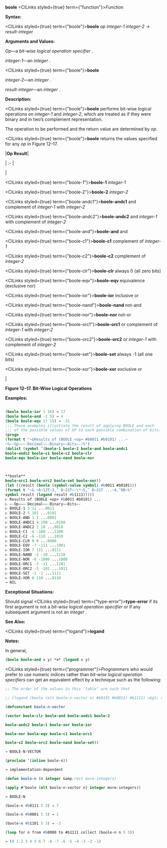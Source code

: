 **boole** <ClLinks styled={true} term={"function"}><i>Function</i></ClLinks>

**Syntax:**

<ClLinks styled={true} term={"boole"}><b>boole</b></ClLinks> *op integer-1 integer-2 → result-integer*

**Arguments and Values:**

*Op*—a *bit-wise logical operation specifier* .

*integer-1*—an *integer* .

<ClLinks styled={true} term={"boole"}><b>boole</b></ClLinks>

*integer-2*—an *integer* .

*result-integer*—an *integer* .

**Description:**

<ClLinks styled={true} term={"boole"}><b>boole</b></ClLinks> performs bit-wise logical operations on *integer-1* and *integer-2*, which are treated as if they were binary and in two’s complement representation.

The operation to be performed and the return value are determined by *op*.

<ClLinks styled={true} term={"boole"}><b>boole</b></ClLinks> returns the values specified for any *op* in Figure 12–17.

|**Op Result**|

| :- |

|<p><ClLinks styled={true} term={"boole-1"}><b>boole-1</b></ClLinks> *integer-1* </p><p><ClLinks styled={true} term={"boole-2"}><b>boole-2</b></ClLinks> *integer-2* </p><p><ClLinks styled={true} term={"boole-andc1"}><b>boole-andc1</b></ClLinks> and complement of *integer-1* with *integer-2* </p><p><ClLinks styled={true} term={"boole-andc2"}><b>boole-andc2</b></ClLinks> and *integer-1* with complement of *integer-2* </p><p><ClLinks styled={true} term={"boole-and"}><b>boole-and</b></ClLinks> and </p><p><ClLinks styled={true} term={"boole-c1"}><b>boole-c1</b></ClLinks> complement of *integer-1* </p><p><ClLinks styled={true} term={"boole-c2"}><b>boole-c2</b></ClLinks> complement of *integer-2* </p><p><ClLinks styled={true} term={"boole-clr"}><b>boole-clr</b></ClLinks> always 0 (all zero bits) </p><p><ClLinks styled={true} term={"boole-eqv"}><b>boole-eqv</b></ClLinks> equivalence (exclusive nor) </p><p><ClLinks styled={true} term={"boole-ior"}><b>boole-ior</b></ClLinks> inclusive or </p><p><ClLinks styled={true} term={"boole-nand"}><b>boole-nand</b></ClLinks> not-and </p><p><ClLinks styled={true} term={"boole-nor"}><b>boole-nor</b></ClLinks> not-or </p><p><ClLinks styled={true} term={"boole-orc1"}><b>boole-orc1</b></ClLinks> or complement of *integer-1* with *integer-2* </p><p><ClLinks styled={true} term={"boole-orc2"}><b>boole-orc2</b></ClLinks> or *integer-1* with complement of *integer-2* </p><p><ClLinks styled={true} term={"boole-set"}><b>boole-set</b></ClLinks> always -1 (all one bits) </p><p><ClLinks styled={true} term={"boole-xor"}><b>boole-xor</b></ClLinks> exclusive or</p>|

**Figure 12–17. Bit-Wise Logical Operations**

**Examples:**

```lisp
 
(boole boole-ior 1 16) → 17 
(boole boole-and -2 5) → 4 
(boole boole-eqv 17 15) → -31 
;;; These examples illustrate the result of applying BOOLE and each 
;;; of the possible values of OP to each possible combination of bits. 
(progn 
(format t "~&Results of (BOOLE <op> #b0011 #b0101) ...~ 
~%–-Op–––-Decimal––-Binary––Bits–-~%") 
(dolist (symbol ’(boole-1 boole-2 boole-and boole-andc1 
boole-andc2 boole-c1 boole-c2 boole-clr 
boole-eqv boole-ior boole-nand boole-nor 

 
 
**boole** 
boole-orc1 boole-orc2 boole-set boole-xor)) 
(let ((result (boole (symbol-value symbol) #b0011 #b0101))) 
(format t "~& ~A~13T~3,’ D~23T~:\*~5,’ B~31T ...~4,’0B~%" 
symbol result (logand result #b1111))))) 
▷ Results of (BOOLE <op> #b0011 #b0101) ... 
▷ –-Op–––-Decimal––-Binary––Bits–- 
▷ BOOLE-1 3 11 ...0011 
▷ BOOLE-2 5 101 ...0101 
▷ BOOLE-AND 1 1 ...0001 
▷ BOOLE-ANDC1 4 100 ...0100 
▷ BOOLE-ANDC2 2 10 ...0010 
▷ BOOLE-C1 -4 -100 ...1100 
▷ BOOLE-C2 -6 -110 ...1010 
▷ BOOLE-CLR 0 0 ...0000 
▷ BOOLE-EQV -7 -111 ...1001 
▷ BOOLE-IOR 7 111 ...0111 
▷ BOOLE-NAND -2 -10 ...1110 
▷ BOOLE-NOR -8 -1000 ...1000 
▷ BOOLE-ORC1 -3 -11 ...1101 
▷ BOOLE-ORC2 -5 -101 ...1011 
▷ BOOLE-SET -1 -1 ...1111 
▷ BOOLE-XOR 6 110 ...0110 
→ NIL 

```

**Exceptional Situations:**

Should signal <ClLinks styled={true} term={"type-error"}><b>type-error</b></ClLinks> if its first argument is not a *bit-wise logical operation specifier* or if any subsequent argument is not an *integer* .

**See Also:**

<ClLinks styled={true} term={"logand"}><b>logand</b></ClLinks>

**Notes:**

In general,

```lisp
(boole boole-and x y) *≡* (logand x y)
```

<ClLinks styled={true} term={"programmer"}><i>Programmers</i></ClLinks> who would prefer to use numeric indices rather than *bit-wise logical operation specifiers* can get an equivalent effect by a technique such as the following:

```lisp
;; The order of the values in this ‘table’ are such that

;; (logand (boole (elt boole-n-vector n) #b0101 #b0011) #b1111) =&gt; n

(defconstant boole-n-vector

(vector boole-clr boole-and boole-andc1 boole-2

boole-andc2 boole-1 boole-xor boole-ior

boole-nor boole-eqv boole-c1 boole-orc1

boole-c2 boole-orc2 boole-nand boole-set))

→ BOOLE-N-VECTOR

(proclaim ’(inline boole-n))

→ implementation-dependent

(defun boole-n (n integer &amp;rest more-integers)

(apply #’boole (elt boole-n-vector n) integer more-integers))

→ BOOLE-N

(boole-n #b0111 5 3) → 7

(boole-n #b0001 5 3) → 1

(boole-n #b1101 5 3) → -3

(loop for n from #b0000 to #b1111 collect (boole-n n 5 3))

→ (0 1 2 3 4 5 6 7 -8 -7 -6 -5 -4 -3 -2 -1)
```
